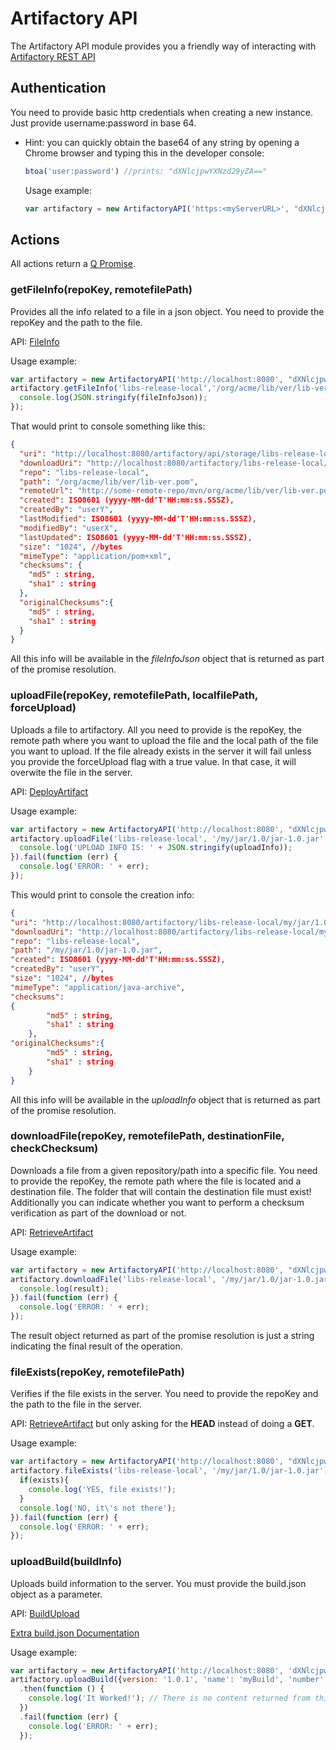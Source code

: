 # Artifactory API
The Artifactory API module provides you a friendly way of interacting with [Artifactory REST API](http://www.jfrog.com/confluence/display/RTF/Artifactory+REST+API)

## Authentication
You need to provide basic http credentials when creating a new instance. Just provide username:password in base 64.
* Hint: you can quickly obtain the base64 of any string by opening a Chrome browser and typing this in the developer console:

  ```javascript
  btoa('user:password') //prints: "dXNlcjpwYXNzd29yZA=="
  ```

  Usage example:

  ```javascript
  var artifactory = new ArtifactoryAPI('https:<myServerURL>', "dXNlcjpwYXNzd29yZA==");
  ```

## Actions
All actions return a [Q Promise](https://github.com/kriskowal/q).

### getFileInfo(repoKey, remotefilePath)
Provides all the info related to a file in a json object. You need to provide the repoKey and the path to the file.

API: [FileInfo](http://www.jfrog.com/confluence/display/RTF/Artifactory+REST+API#ArtifactoryRESTAPI-FileInfo)

  Usage example:

  ```javascript
  var artifactory = new ArtifactoryAPI('http://localhost:8080', "dXNlcjpwYXNzd29yZA==");
  artifactory.getFileInfo('libs-release-local','/org/acme/lib/ver/lib-ver.pom').then(function(fileInfoJson){
    console.log(JSON.stringify(fileInfoJson));
  });
  ```

  That would print to console something like this:

  ```json
  {
    "uri": "http://localhost:8080/artifactory/api/storage/libs-release-local/org/acme/lib/ver/lib-ver.pom",
    "downloadUri": "http://localhost:8080/artifactory/libs-release-local/org/acme/lib/ver/lib-ver.pom",
    "repo": "libs-release-local",
    "path": "/org/acme/lib/ver/lib-ver.pom",
    "remoteUrl": "http://some-remote-repo/mvn/org/acme/lib/ver/lib-ver.pom",
    "created": ISO8601 (yyyy-MM-dd'T'HH:mm:ss.SSSZ),
    "createdBy": "userY",
    "lastModified": ISO8601 (yyyy-MM-dd'T'HH:mm:ss.SSSZ),
    "modifiedBy": "userX",
    "lastUpdated": ISO8601 (yyyy-MM-dd'T'HH:mm:ss.SSSZ),
    "size": "1024", //bytes
    "mimeType": "application/pom+xml",
    "checksums": {
      "md5" : string,
      "sha1" : string
    },
    "originalChecksums":{
      "md5" : string,
      "sha1" : string
    }
  }
  ```
  All this info will be available in the *fileInfoJson* object that is returned as part of the promise resolution.

### uploadFile(repoKey, remotefilePath, localfilePath, forceUpload)
Uploads a file to artifactory. All you need to provide is the repoKey, the remote path where you want to upload the file and the local path of the file you want to upload. If the file already exists in the server it will fail unless you provide the forceUpload flag with a true value. In that case, it will overwite the file in the server.

API: [DeployArtifact](http://www.jfrog.com/confluence/display/RTF/Artifactory+REST+API#ArtifactoryRESTAPI-DeployArtifact)

Usage example:

```javascript
var artifactory = new ArtifactoryAPI('http://localhost:8080', "dXNlcjpwYXNzd29yZA==");
artifactory.uploadFile('libs-release-local', '/my/jar/1.0/jar-1.0.jar', '/Users/user/artifacts/jar-1.0.jar').then(function (uploadInfo) {
  console.log('UPLOAD INFO IS: ' + JSON.stringify(uploadInfo));
}).fail(function (err) {
  console.log('ERROR: ' + err);
});
```
This would print to console the creation info:

```json
{
"uri": "http://localhost:8080/artifactory/libs-release-local/my/jar/1.0/jar-1.0.jar",
"downloadUri": "http://localhost:8080/artifactory/libs-release-local/my/jar/1.0/jar-1.0.jar",
"repo": "libs-release-local",
"path": "/my/jar/1.0/jar-1.0.jar",
"created": ISO8601 (yyyy-MM-dd'T'HH:mm:ss.SSSZ),
"createdBy": "userY",
"size": "1024", //bytes
"mimeType": "application/java-archive",
"checksums":
{
        "md5" : string,
        "sha1" : string
    },
"originalChecksums":{
        "md5" : string,
        "sha1" : string
    }
}
```
All this info will be available in the *uploadInfo* object that is returned as part of the promise resolution.

### downloadFile(repoKey, remotefilePath, destinationFile, checkChecksum)
Downloads a file from a given repository/path into a specific file. You need to provide the repoKey, the remote path where the file is located and a destination file. The folder that will contain the destination file must exist! Additionally you can indicate whether you want to perform a checksum verification as part of the download or not.

API: [RetrieveArtifact](http://www.jfrog.com/confluence/display/RTF/Artifactory+REST+API#ArtifactoryRESTAPI-RetrieveArtifact)

Usage example:

```javascript
var artifactory = new ArtifactoryAPI('http://localhost:8080', "dXNlcjpwYXNzd29yZA==");
artifactory.downloadFile('libs-release-local', '/my/jar/1.0/jar-1.0.jar', '/Users/user/Downloads/myJar.jar', true).then(function (result) {
  console.log(result);
}).fail(function (err) {
  console.log('ERROR: ' + err);
});
```
The result object returned as part of the promise resolution is just a string indicating the final result of the operation.

### fileExists(repoKey, remotefilePath)
Verifies if the file exists in the server. You need to provide the repoKey and the path to the file in the server.

API: [RetrieveArtifact](http://www.jfrog.com/confluence/display/RTF/Artifactory+REST+API#ArtifactoryRESTAPI-RetrieveArtifact) but only asking for the **HEAD** instead of doing a **GET**.

Usage example:
```javascript
var artifactory = new ArtifactoryAPI('http://localhost:8080', "dXNlcjpwYXNzd29yZA==");
artifactory.fileExists('libs-release-local', '/my/jar/1.0/jar-1.0.jar').then(function (exists) {
  if(exists){
    console.log('YES, file exists!');
  }
  console.log('NO, it\'s not there');
}).fail(function (err) {
  console.log('ERROR: ' + err);
});
```

### uploadBuild(buildInfo)
Uploads build information to the server. You must provide the build.json object as a parameter.

API: [BuildUpload](https://www.jfrog.com/confluence/display/RTF/Artifactory+REST+API#ArtifactoryRESTAPI-BuildUpload)

[Extra build.json Documentation](https://github.com/JFrogDev/build-info#build-info-json-format)

Usage example:
```javascript
var artifactory = new ArtifactoryAPI('http://localhost:8080', 'dXNlcjpwYXNzd29yZA==');
artifactory.uploadBuild({version: '1.0.1', 'name': 'myBuild', 'number': 1234})
  .then(function () {
    console.log('It Worked!'); // There is no content returned from this call if it passes.
  })
  .fail(function (err) {
    console.log('ERROR: ' + err);
  });
```
